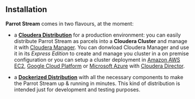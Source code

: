## **Installation**

**Parrot Stream** comes in two flavours, at the moment:

- a [**Cloudera Distribution**](cloudera-csds/index.html) for a production environment: you can easily distribute Parrot Stream as parcels into a **Cloudera Cluster** and manage it with [Cloudera Manager](https://www.cloudera.com/products/product-components/cloudera-manager.html?). You can donwload Cloudera Manager and use it in its *Express Edition* to create and manage you cluster in a on premise configuration or you can setup a cluster deployment in [Amazon AWS EC2](https://aws.amazon.com/ec2/), [Google Cloud Platform](https://cloud.google.com/) or [Microsoft Azure](https://azure.microsoft.com) with [Cloudera Director](https://www.cloudera.com/products/product-components/cloudera-director.html).

- a [**Dockerized Distribution**](dockers/index.html) with all the necessary components to make the Parrot Stream up & running in minutes. This kind of distribution is intended just for development and testing purposes.
